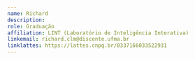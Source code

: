 ```yaml
---
name: Richard
description: 
role: Graduação
affiliation: LINT (Laboratório de Inteligência Interativa)
linkemail: richard.clm@discente.ufma.br
linklattes: https://lattes.cnpq.br/0337166033522931
---
```


